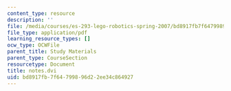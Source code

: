 ```yaml
---
content_type: resource
description: ''
file: /media/courses/es-293-lego-robotics-spring-2007/bd8917fb7f64799896d22ee34c864927_MITES_293S07_notes.pdf
file_type: application/pdf
learning_resource_types: []
ocw_type: OCWFile
parent_title: Study Materials
parent_type: CourseSection
resourcetype: Document
title: notes.dvi
uid: bd8917fb-7f64-7998-96d2-2ee34c864927
---
```

